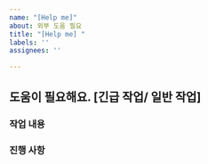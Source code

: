 ```yaml
---
name: "[Help me]"
about: 외부 도움 필요
title: "[Help me] "
labels: ''
assignees: ''

---
```


## 도움이 필요해요. [긴급 작업/ 일반 작업]

### 작업 내용 

### 진행 사항
